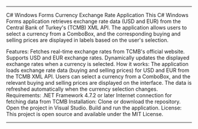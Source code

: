 ####
----
C# Windows Forms Currency Exchange Rate Application
This C# Windows Forms application retrieves exchange rate data (USD and EUR) from the Central Bank of Turkey's (TCMB) XML API. The application allows users to select a currency from a ComboBox, and the corresponding buying and selling prices are displayed in labels based on the user's selection.

Features:
Fetches real-time exchange rates from TCMB's official website.
Supports USD and EUR exchange rates.
Dynamically updates the displayed exchange rates when a currency is selected.
How it works:
The application loads exchange rate data (buying and selling prices) for USD and EUR from the TCMB XML API.
Users can select a currency from a ComboBox, and the relevant buying and selling prices are displayed on the interface.
The data is refreshed automatically when the currency selection changes.
Requirements:
.NET Framework 4.7.2 or later
Internet connection for fetching data from TCMB
Installation:
Clone or download the repository.
Open the project in Visual Studio.
Build and run the application.
License:
This project is open source and available under the MIT License.


----
